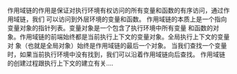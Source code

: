 作用域链的作用是保证对执行环境有权访问的所有变量和函数的有序访问，通过作用域链，我们
可以访问到外层环境的变量和函数。
作用域链的本质上是一个指向变量对象的指针列表。变量对象是一个包含了执行环境中所有变量
和函数的对象。作用域链的前端始终都是当前执行上下文的变量对象。全局执行上下文的变量对
象（也就是全局对象）始终是作用域链的最后一个对象。
当我们查找一个变量时，如果当前执行环境中没有找到，我们可以沿着作用域链向后查找。
作用域链的创建过程跟执行上下文的建立有关....